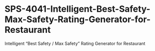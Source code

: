 # SPS-4041-Intelligent-Best-Safety-Max-Safety-Rating-Generator-for-Restaurant
Intelligent “Best Safety / Max Safety” Rating Generator for Restaurant
